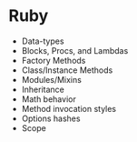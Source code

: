# Ruby

* Data-types
* Blocks, Procs, and Lambdas
* Factory Methods
* Class/Instance Methods
* Modules/Mixins
* Inheritance
* Math behavior
* Method invocation styles
* Options hashes
* Scope
